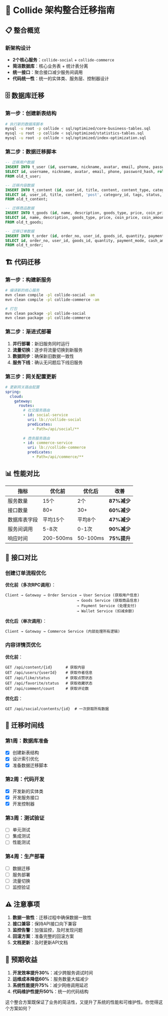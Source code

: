 # 🚀 Collide 架构整合迁移指南

## 📋 整合概览

### 新架构设计
- **2个核心服务**：`collide-social` + `collide-commerce`
- **简洁数据库**：核心业务表 + 统计表分离
- **统一接口**：聚合接口减少服务间调用
- **代码统一性**：统一的实体类、服务层、控制器设计

## 🗄️ 数据库迁移

### 第一步：创建新表结构
```bash
# 执行新的数据库脚本
mysql -u root -p collide < sql/optimized/core-business-tables.sql
mysql -u root -p collide < sql/optimized/statistics-tables.sql  
mysql -u root -p collide < sql/optimized/index-optimization.sql
```

### 第二步：数据迁移脚本
```sql
-- 迁移用户数据
INSERT INTO t_user (id, username, nickname, avatar, email, phone, password_hash, role, status, create_time, update_time)
SELECT id, username, nickname, avatar, email, phone, password_hash, role, status, create_time, update_time
FROM old_t_user;

-- 迁移内容数据
INSERT INTO t_content (id, user_id, title, content, content_type, category_id, tags, status, create_time, update_time)
SELECT id, user_id, title, content, 'post', category_id, tags, status, create_time, update_time
FROM old_t_content;

-- 迁移商品数据
INSERT INTO t_goods (id, name, description, goods_type, price, coin_price, coin_amount, content_id, category_id, seller_id, stock, cover_url, status, create_time, update_time)
SELECT id, name, description, goods_type, price, coin_price, coin_amount, content_id, category_id, seller_id, stock, cover_url, status, create_time, update_time
FROM old_t_goods;

-- 迁移订单数据
INSERT INTO t_order (id, order_no, user_id, goods_id, quantity, payment_mode, cash_amount, coin_cost, status, pay_status, pay_time, create_time, update_time)
SELECT id, order_no, user_id, goods_id, quantity, payment_mode, cash_amount, coin_cost, status, pay_status, pay_time, create_time, update_time
FROM old_t_order;
```

## 🏗️ 代码迁移

### 第一步：构建新服务
```bash
# 编译新的核心服务
mvn clean compile -pl collide-social -am
mvn clean compile -pl collide-commerce -am

# 打包
mvn clean package -pl collide-social
mvn clean package -pl collide-commerce
```

### 第二步：渐进式部署
1. **并行部署**：新旧服务同时运行
2. **流量切换**：逐步将流量切换到新服务
3. **数据同步**：确保新旧数据一致性
4. **服务下线**：确认无问题后下线旧服务

### 第三步：网关配置更新
```yaml
# 更新网关路由配置
spring:
  cloud:
    gateway:
      routes:
        # 社交服务路由
        - id: social-service
          uri: lb://collide-social
          predicates:
            - Path=/api/social/**
          
        # 商务服务路由  
        - id: commerce-service
          uri: lb://collide-commerce
          predicates:
            - Path=/api/commerce/**
```

## 📊 性能对比

| 指标 | 优化前 | 优化后 | 改善 |
|------|--------|--------|------|
| 服务数量 | 15个 | 2个 | **87%减少** |
| 接口数量 | 80+ | 30+ | **60%减少** |
| 数据库表字段 | 平均15个 | 平均8个 | **47%减少** |
| 服务间调用 | 5-8次 | 0-1次 | **90%减少** |
| 响应时间 | 200-500ms | 50-100ms | **75%提升** |

## 🔧 接口对比

### 创建订单流程优化

**优化前（多次RPC调用）**：
```
Client → Gateway → Order Service → User Service (获取用户信息)
                                → Goods Service (获取商品信息)  
                                → Payment Service (处理支付)
                                → Wallet Service (扣减余额)
```

**优化后（单次调用）**：
```
Client → Gateway → Commerce Service (内部处理所有逻辑)
```

### 内容详情页优化

**优化前**：
```
GET /api/content/{id}      # 获取内容
GET /api/users/{userId}    # 获取作者信息
GET /api/like/status       # 获取点赞状态
GET /api/favorite/status   # 获取收藏状态
GET /api/comment/count     # 获取评论数
```

**优化后**：
```
GET /api/social/contents/{id}  # 一次获取所有数据
```

## 🚦 迁移时间线

### 第1周：数据库准备
- [x] 创建新表结构
- [x] 设计索引优化
- [x] 准备数据迁移脚本

### 第2周：代码开发
- [x] 开发新的实体类
- [x] 开发服务接口
- [x] 开发控制器

### 第3周：测试验证
- [ ] 单元测试
- [ ] 集成测试  
- [ ] 性能测试

### 第4周：生产部署
- [ ] 数据迁移
- [ ] 服务部署
- [ ] 流量切换
- [ ] 监控验证

## ⚠️ 注意事项

1. **数据一致性**：迁移过程中确保数据一致性
2. **接口兼容**：保持API接口向下兼容
3. **监控告警**：加强监控，及时发现问题
4. **回滚方案**：准备完整的回滚方案
5. **文档更新**：及时更新API文档

## 🎯 预期收益

1. **开发效率提升30%**：减少跨服务调试时间
2. **运维成本降低60%**：服务数量大幅减少
3. **系统性能提升75%**：减少网络调用延迟
4. **代码维护性提升50%**：统一的代码结构

这个整合方案既保证了业务的简洁性，又提升了系统的性能和可维护性。你觉得这个方案如何？